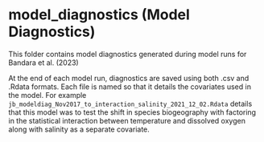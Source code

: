 # model_diagnostics (Model Diagnostics)

This folder contains model diagnostics generated during model runs for Bandara et al. (2023)

At the end of each model run, diagnostics are saved using both .csv and .Rdata formats.
Each file is named so that it details the covariates used in the model. For example `jb_modeldiag_Nov2017_to_interaction_salinity_2021_12_02.Rdata` details that this model was to test the shift in species biogeography with factoring in the statistical interaction between temperature and dissolved oxygen along with salinity as a separate covariate.
